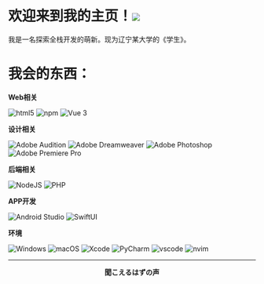 # 欢迎来到我的主页！![](https://visitor-badge.laobi.icu/badge?page_id=JamXi233.readme)

我是一名探索全栈开发的萌新。现为辽宁某大学的《学生》。

# 我会的东西：

**Web相关**
<p>
  <img alt="html5" src="https://img.shields.io/badge/-HTML5-E34F26?style=flat-square&logo=html5&logoColor=white" />
  <img alt="npm" src="https://img.shields.io/badge/-NPM-CB3837?style=flat-square&logo=npm&logoColor=white" />
  <img alt="Vue 3" src="https://img.shields.io/badge/-Vue-5BA17F?style=flat-square&logo=vue.js&logoColor=white" />
</p>

**设计相关**
<p>
  <img alt="Adobe Audition" src="https://img.shields.io/badge/-Adobe Audition-9999FF?style=flat-square&logo=Adobe Audition&logoColor=white" />
  <img alt="Adobe Dreamweaver" src="https://img.shields.io/badge/-Adobe Dreamweaver-FF61F6?style=flat-square&logo=Adobe Dreamweaver&logoColor=white" />
  <img alt="Adobe Photoshop" src="https://img.shields.io/badge/-Adobe Photoshop-31A8FF?style=flat-square&logo=Adobe Photoshop&logoColor=white" />
  <img alt="Adobe Premiere Pro" src="https://img.shields.io/badge/-Adobe Premiere Pro-6969DF?style=flat-square&logo=Adobe Premiere Pro&logoColor=white" />
</p>

**后端相关**
<p>
  <img alt="NodeJS" src="https://img.shields.io/badge/-NodeJS-43853d?style=flat-square&logo=Node.js&logoColor=white" />
  <img alt="PHP" src="https://img.shields.io/badge/-PHP-7075a9?style=flat-square&logo=php&logoColor=white" />
</p>

**APP开发**
<p>
  <img alt="Android Studio" src="https://img.shields.io/badge/-Android Studio-2DCC74?style=flat-square&logo=Android Studio&logoColor=white" />
  <img alt="SwiftUI" src="https://img.shields.io/badge/-SwiftUI-EB543A?style=flat-square&logo=swift&logoColor=white" />
</p>

**环境**
<p>
  <img alt="Windows" src="https://img.shields.io/badge/-Windows-009?style=flat-square&logo=windows&logoColor=white" />
  <img alt="macOS" src="https://img.shields.io/badge/-macOS-333?style=flat-square&logo=apple&logoColor=white" />
  <img alt="Xcode" src="https://img.shields.io/badge/-Xcode-1876e4?style=flat-square&logo=xcode&logoColor=white" />
  <img alt="PyCharm" src="https://img.shields.io/badge/-PyCharm-000000?style=flat-square&logo=PyCharm&logoColor=white" />
  <img alt="vscode" src="https://img.shields.io/badge/Visual%20Studio%20Code-blue?style=flat-square&logo=visual-studio-code&logoColor=ffffff" />
  <img alt="nvim" src="https://img.shields.io/badge/NeoVim-649047?style=flat-square&logo=neovim&logoColor=ffffff" />
</p>

------------

<p align=center><strong>聞こえるはずの声</strong></p>
